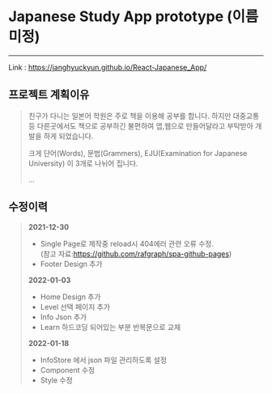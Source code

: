 # Japanese Study App prototype (이름 미정)

------------

Link : https://janghyuckyun.github.io/React-Japanese_App/

## 프로젝트 계획이유

> 친구가 다니는 일본어 학원은 주로 책을 이용해 공부를 합니다. 하지만 대중교통 등 다른곳에서도 책으로 공부하긴 불편하여
> 앱,웹으로 만들어달라고 부탁받아 개발을 하게 되었습니다.
> 
> 크게 단어(Words), 문법(Grammers), EJU(Examination for Japanese University) 이 3개로 나뉘어 집니다.
> 
> ...

## 수정이력
> **2021-12-30**
> - Single Page로 제작중 reload시 404에러 관련 오류 수정. <br />(참고 자료:https://github.com/rafgraph/spa-github-pages) <br />
> - Footer Design 추가 <br />
> 
> **2022-01-03**
> - Home Design 추가
> - Level 선택 페이지 추가
> - Info Json 추가
> - Learn 하드코딩 되어있는 부분 반복문으로 교체
>
> **2022-01-18**
> - InfoStore 에서 json 파일 관리하도록 설정
> - Component 수정
> - Style 수정